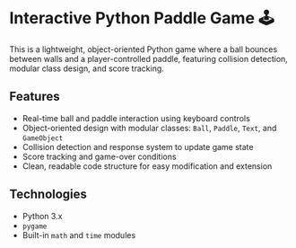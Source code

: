 
# Interactive Python Paddle Game 🕹️

This is a lightweight, object-oriented Python game where a ball bounces between walls and a player-controlled paddle, featuring collision detection, modular class design, and score tracking.

## Features
- Real-time ball and paddle interaction using keyboard controls
- Object-oriented design with modular classes: `Ball`, `Paddle`, `Text`, and `GameObject`
- Collision detection and response system to update game state
- Score tracking and game-over conditions
- Clean, readable code structure for easy modification and extension

## Technologies
- Python 3.x
- `pygame`
- Built-in `math` and `time` modules


